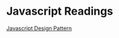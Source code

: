 # Javascript Readings

[Javascript Design Pattern](https://addyosmani.com/resources/essentialjsdesignpatterns/book/)